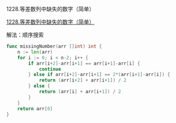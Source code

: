 1228.等差数列中缺失的数字（简单）

[1228.等差数列中缺失的数字（简单）](https://leetcode.cn/problems/missing-number-in-arithmetic-progression/)



解法：顺序搜索



```go
func missingNumber(arr []int) int {
	n := len(arr)
	for i := 0; i < n-2; i++ {
		if arr[i+2]-arr[i+1] == arr[i+1]-arr[i] {
			continue
		} else if arr[i+2]-arr[i+1] == 2*(arr[i+1]-arr[i]) {
			return (arr[i+2] + arr[i+1]) / 2
		} else {
			return (arr[i] + arr[i+1]) / 2
		}
	}
	return arr[0]
}
```
